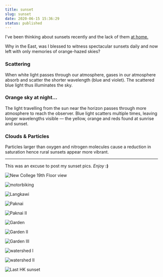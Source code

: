```yaml
---
title: sunset
slug: sunset
date: 2020-06-15 15:36:29
status: published
---
```



I've been thinking about sunsets recently and the lack of them [at home.]()

Why in the East, was I blessed to witness spectacular sunsets daily and now left with only memories of orange-hazed skies?

### Scattering

When white light passes through our atmosphere, gases in our atmosphere absorb and scatter the shorter wavelength (blue and violet). The scattered blue light thus illuminates the sky.

### Orange sky at night&hellip;

The light travelling from the sun near the horizon passes through more atmosphere to reach the observer. Blue light scatters multiple times, leaving longer wavelengths visible &mdash; the yellow, orange and reds found at sunrise and sunset.

### Clouds & Particles

Particles larger than oxygen and nitrogen molecules cause a reduction in saturation hence rural sunsets appear more vibrant.


---

This was an excuse to post my sunset pics.  _Enjoy_ **:)**



![New College 19th Floor view]({static}/images/19th.jpg)

![motorbiking]({static}/images/moto.jpg)

![Langkawi]({static}/images/langkawi.jpg)

![Paknai]({static}/images/paknai.jpg)

![Paknai II]({static}/images/paknaii.jpg)

![Garden]({static}/images/garden.jpg)

![Garden II]({static}/images/gardenii.jpg)

![Garden III]({static}/images/gardeniii.jpg)

![watershed I]({static}/images/shed.jpg)

![watershed II]({static}/images/watershed.jpg)

![Last HK sunset]({static}/images/last.jpg)
